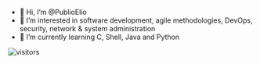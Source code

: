 - 👋 Hi, I’m @PublioElio
- 👀 I’m interested in software development, agile methodologies, DevOps, security, network & system administration
- 🌱 I’m currently learning C, Shell, Java and Python


![visitors](https://visitor-badge.glitch.me/badge?page_id=PublioElio.PublioElio)
